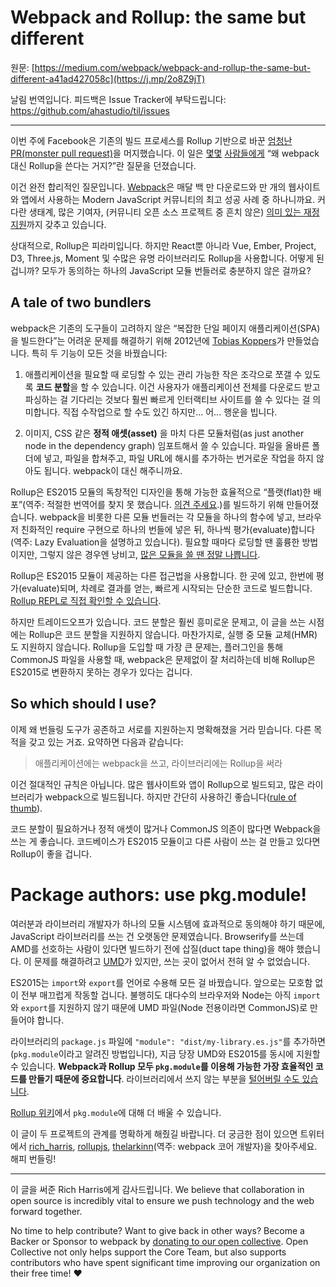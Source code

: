 # Webpack and Rollup: the same but different

원문: [https://medium.com/webpack/webpack-and-rollup-the-same-but-different-a41ad427058c](https://j.mp/2o8Z9jT)

날림 번역입니다.
피드백은 Issue Tracker에 부탁드립니다:
<https://github.com/ahastudio/til/issues>

---

이번 주에 Facebook은 기존의 빌드 프로세스를 Rollup 기반으로 바꾼
[엄청난 PR(monster pull request)](https://github.com/facebook/react/pull/9327)을
머지했습니다.
이 일은 [몇몇](https://twitter.com/stanlemon/status/849366789825994752)
[사람들](https://twitter.com/MrMohtas/status/849362334988595201)[에게](https://twitter.com/kyleholzinger/status/849683292760797184)
“왜 webpack 대신 Rollup을 쓴다는 거지?”란 질문을 던졌습니다.

이건 완전 합리적인 질문입니다.
[Webpack](https://webpack.js.org/)은
매달 백 만 다운로드와 만 개의 웹사이트와 앱에서 사용하는
Modern JavaScript 커뮤니티의 최고 성공 사례 중 하나니까요.
커다란 생태계, 많은 기여자, (커뮤니티 오픈 소스 프로젝트 중 흔치 않은)
[의미 있는 재정 지원](https://opencollective.com/webpack)까지 갖추고 있습니다.

상대적으로, Rollup은 피라미입니다.
하지만 React뿐 아니라 Vue, Ember, Project, D3, Three.js, Moment
및 수많은 유명 라이브러리도 Rollup을 사용합니다.
어떻게 된 겁니까?
모두가 동의하는 하나의 JavaScript 모듈 번들러로 충분하지 않은 걸까요?

## A tale of two bundlers

webpack은 기존의 도구들이 고려하지 않은
“복잡한 단일 페이지 애플리케이션(SPA)을 빌드한다”는
어려운 문제를 해결하기 위해 2012년에
[Tobias Koppers](https://medium.com/@sokra)가 만들었습니다.
특히 두 기능이 모든 것을 바꿨습니다:

 1. 애플리케이션을 필요할 때 로딩할 수 있는 관리 가능한 작은 조각으로
 쪼갤 수 있도록 **코드 분할**을 할 수 있습니다.
 이건 사용자가 애플리케이션 전체를 다운로드 받고 파싱하는 걸 기다리는 것보다
 훨씬 빠르게 인터랙티브 사이트를 쓸 수 있다는 걸 의미합니다.
 직접 수작업으로 할 수도 있긴 하지만... 어... 행운을 빕니다.

 2. 이미지, CSS 같은 **정적 애셋(asset)** 을
 마치 다른 모듈처럼(as just another node in the dependency graph)
 임포트해서 쓸 수 있습니다.
 파일을 올바른 폴더에 넣고, 파일을 합쳐주고, 파일 URL에 해시를 추가하는
 번거로운 작업을 하지 않아도 됩니다.
 webpack이 대신 해주니까요.

Rollup은 ES2015 모듈의 독창적인 디자인을 통해 가능한 효율적으로
“플랫(flat)한 배포”(역주: 적절한 번역어를 찾지 못 했습니다.
[의견 주세요](https://github.com/ahastudio/til/issues).)를
빌드하기 위해 만들어졌습니다.
webpack을 비롯한 다른 모듈 번들러는 각 모듈을 하나의 함수에 넣고,
브라우저 친화적인 require 구현으로 하나의 번들에 넣은 뒤,
하나씩 평가(evaluate)합니다(역주: Lazy Evaluation을 설명하고 있습니다).
필요할 때마다 로딩할 땐 훌륭한 방법이지만, 그렇지 않은 경우엔 낭비고,
[많은 모듈을 쓸 땐 정말 나쁩니다](https://nolanlawson.com/2016/08/15/the-cost-of-small-modules/).

Rollup은 ES2015 모듈이 제공하는 다른 접근법을 사용합니다.
한 곳에 있고, 한번에 평가(evaluate)되며, 차례로 결과를 얻는,
빠르게 시작되는 단순한 코드로 빌드합니다.
[Rollup REPL로 직접 확인할 수 있습니다](https://rollupjs.org/repl).

하지만 트레이드오프가 있습니다. 코드 분할은 훨씬 흥미로운 문제고, 이 글을 쓰는 시점에는 Rollup은 코드 분할을 지원하지 않습니다. 마찬가지로, 실행 중 모듈 교체(HMR)도 지원하지 않습니다. Rollup을 도입할 때 가장 큰 문제는, 플러그인을 통해 CommonJS 파일을 사용할 때, webpack은 문제없이 잘 처리하는데 비해 Rollup은 ES2015로 변환하지 못하는 경우가 있다는 겁니다.

## So which should I use?

이제 왜 번들링 도구가 공존하고 서로를 지원하는지 명확해졌을 거라 믿습니다.
다른 목적을 갖고 있는 거죠.
요약하면 다음과 같습니다:

> 애플리케이션에는 webpack을 쓰고, 라이브러리에는 Rollup을 써라

이건 절대적인 규칙은 아닙니다.
많은 웹사이트와 앱이 Rollup으로 빌드되고, 많은 라이브러리가 webpack으로 빌드됩니다.
하지만 간단히 사용하긴
좋습니다([rule of thumb](https://en.wikipedia.org/wiki/Rule_of_thumb)).

코드 분할이 필요하거나 정적 애셋이 많거나 CommonJS 의존이 많다면 Webpack을 쓰는 게 좋습니다.
코드베이스가 ES2015 모듈이고 다른 사람이 쓰는 걸 만들고 있다면 Rollup이 좋을 겁니다.

# Package authors: use pkg.module!

여러분과 라이브러리 개발자가 하나의 모듈 시스템에 효과적으로 동의해야 하기 때문에,
JavaScript 라이브러리를 쓰는 건 오랫동안 문제였습니다.
Browserify를 쓰는데 AMD를 선호하는 사람이 있다면 빌드하기 전에
삽질(duct tape thing)을 해야 했습니다.
이 문제를 해결하려고 [UMD](https://github.com/umdjs/umd)가 있지만,
쓰는 곳이 없어서 전혀 알 수 없었습니다.

ES2015는 `import`와 `export`를 언어로 수용해 모든 걸 바꿨습니다.
앞으로는 모호함 없이 전부 매끄럽게 작동할 겁니다.
불행히도 대다수의 브라우저와 Node는 아직 `import`와 `export`를 지원하지 않기 때문에
UMD 파일(Node 전용이라면 CommonJS)로 만들어야 합니다.

라이브러리의 `package.js` 파일에 `"module": "dist/my-library.es.js"`를
추가하면(`pkg.module`이라고 알려진 방법입니다),
지금 당장 UMD와 ES2015를 동시에 지원할 수 있습니다.
**Webpack과 Rollup 모두 `pkg.module`를 이용해 가능한 가장 효율적인 코드를 만들기 때문에 중요합니다**.
라이브러리에서 쓰지 않는 부분을
[털어버릴 수도 있습니다](https://webpack.js.org/guides/tree-shaking/).

[Rollup 위키](https://github.com/rollup/rollup/wiki/pkg.module)에서
`pkg.module`에 대해 더 배울 수 있습니다.

이 글이 두 프로젝트의 관계를 명확하게 해줬길 바랍니다.
더 궁금한 점이 있으면 트위터에서
[rich_harris](https://twitter.com/rich_harris),
[rollupjs](https://twitter.com/rollupjs),
[thelarkinn](https://twitter.com/thelarkinn)(역주: webpack 코어 개발자)을
찾아주세요.
해피 번들링!

---

이 글을 써준 Rich Harris에게 감사드립니다.
We believe that collaboration in open source is incredibly vital to
ensure we push technology and the web forward together.

No time to help contribute? Want to give back in other ways?
Become a Backer or Sponsor to webpack by
[donating to our open collective](https://opencollective.com/webpack).
Open Collective not only helps support the Core Team,
but also supports contributors who have spent significant time
improving our organization on their free time! ❤
